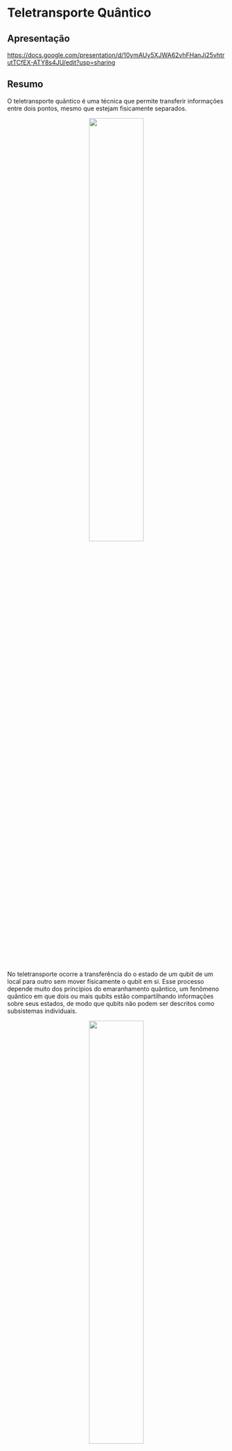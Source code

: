 # Teletransporte Quântico
## Apresentação
https://docs.google.com/presentation/d/10ymAUy5XJWA62vhFHanJj25vhtrutTCfEX-ATY8s4JU/edit?usp=sharing

## Resumo
O teletransporte quântico é uma técnica que permite transferir informações entre dois pontos, mesmo que estejam fisicamente separados.
<div align="center">
	<img width="50%" src="https://github.com/user-attachments/assets/4c89cdd0-432c-48a7-932f-31546f20e43b">
</div>


No teletransporte ocorre a transferência do o estado de um qubit de um local para outro sem mover fisicamente o qubit em si. Esse processo depende muito dos princípios do emaranhamento quântico, um fenômeno quântico em que dois ou mais qubits estão compartilhando informações sobre seus estados, de modo que qubits não podem ser descritos como subsistemas individuais. 
<div align="center">
	<img width="50%" src="https://github.com/user-attachments/assets/6fd8308d-7898-4489-a00d-e1531461d478"
">
</div>
